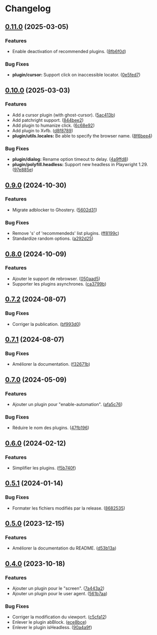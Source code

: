 # Changelog

## [0.11.0](https://github.com/regseb/playwright-ghost/compare/v0.10.0...v0.11.0) (2025-03-05)

### Features

- Enable deactivation of recommended plugins.
  ([8fb6f0d](https://github.com/regseb/playwright-ghost/commit/8fb6f0d6c31e1f8ff5b691f06ff2441dd60242db))

### Bug Fixes

- **plugin/cursor:** Support click on inaccessible locator.
  ([0e5fed7](https://github.com/regseb/playwright-ghost/commit/0e5fed710c8c3c34ad1df0747e6814115feb3829))

## [0.10.0](https://github.com/regseb/playwright-ghost/compare/v0.9.0...v0.10.0) (2025-03-03)

### Features

- Add a cursor plugin (with ghost-cursor).
  ([5ac413b](https://github.com/regseb/playwright-ghost/commit/5ac413b19ed75d88073de231dce8ea6903949431))
- Add patchright support.
  ([844bee2](https://github.com/regseb/playwright-ghost/commit/844bee21e99456b36f054192303135ef9c971353))
- Add plugin to humanize click.
  ([6c68e92](https://github.com/regseb/playwright-ghost/commit/6c68e920412df9659b10816ab033b240776b20b5))
- Add plugin to Xvfb.
  ([d8f8789](https://github.com/regseb/playwright-ghost/commit/d8f8789cc21d3bc0909edfd27d75580dfe977387))
- **plugin/utils.locales:** Be able to specify the browser name.
  ([8f6bee4](https://github.com/regseb/playwright-ghost/commit/8f6bee4e316d5aa6fc65d15d43bbf355a643523a))

### Bug Fixes

- **plugin/dialog:** Rename option timeout to delay.
  ([4a9ffd8](https://github.com/regseb/playwright-ghost/commit/4a9ffd8c9662e6ebdfc03d4446820e14f398feda))
- **plugin/polyfill.headless:** Support new headless in Playwright 1.29.
  ([97e885e](https://github.com/regseb/playwright-ghost/commit/97e885ebcb43052dac66f99fecae766720ed842a))

## [0.9.0](https://github.com/regseb/playwright-ghost/compare/v0.8.0...v0.9.0) (2024-10-30)

### Features

- Migrate adblocker to Ghostery.
  ([5602d31](https://github.com/regseb/playwright-ghost/commit/5602d317a80534e6941a73bcd085724134e7115e))

### Bug Fixes

- Remove 's' of 'recommendeds' list plugins.
  ([ff8199c](https://github.com/regseb/playwright-ghost/commit/ff8199c37681b5f36e547dc47ed3ac97b0ca962e))
- Standardize random options.
  ([a292d25](https://github.com/regseb/playwright-ghost/commit/a292d2577d4fec6fdef4d38f8649c7775e82e9ea))

## [0.8.0](https://github.com/regseb/playwright-ghost/compare/v0.7.2...v0.8.0) (2024-10-09)

### Features

- Ajouter le support de rebrowser.
  ([050aad5](https://github.com/regseb/playwright-ghost/commit/050aad5229707ec936330d4de009b68ff69315ab))
- Supporter les plugins asynchrones.
  ([ca3799b](https://github.com/regseb/playwright-ghost/commit/ca3799b771d62623d083bed2328a6eabc1edf9d3))

## [0.7.2](https://github.com/regseb/playwright-ghost/compare/v0.7.1...v0.7.2) (2024-08-07)

### Bug Fixes

- Corriger la publication.
  ([bf993d0](https://github.com/regseb/playwright-ghost/commit/bf993d011531b9bbdd4c2e2c6cbd4dc316e9e10e))

## [0.7.1](https://github.com/regseb/playwright-ghost/compare/v0.7.0...v0.7.1) (2024-08-07)

### Bug Fixes

- Améliorer la documentation.
  ([f32671b](https://github.com/regseb/playwright-ghost/commit/f32671b625ed59c0d00d2079fb6f7bdc5b61a091))

## [0.7.0](https://github.com/regseb/playwright-ghost/compare/v0.6.0...v0.7.0) (2024-05-09)

### Features

- Ajouter un plugin pour "enable-automation".
  ([afa5c76](https://github.com/regseb/playwright-ghost/commit/afa5c761afbd7fca5e6201a7a84ef7bff68f13fe))

### Bug Fixes

- Réduire le nom des plugins.
  ([47fb196](https://github.com/regseb/playwright-ghost/commit/47fb19657215e9cb777807ef1d3e5d1f009b216e))

## [0.6.0](https://github.com/regseb/playwright-ghost/compare/v0.5.1...v0.6.0) (2024-02-12)

### Features

- Simplifier les plugins.
  ([f5b740f](https://github.com/regseb/playwright-ghost/commit/f5b740f69223b76eccd49447819c3eee376e5213))

## [0.5.1](https://github.com/regseb/playwright-ghost/compare/v0.5.0...v0.5.1) (2024-01-14)

### Bug Fixes

- Formater les fichiers modifiés par la release.
  ([8682535](https://github.com/regseb/playwright-ghost/commit/868253591253a5155cf79f3f331f8d3cc2041032))

## [0.5.0](https://github.com/regseb/playwright-ghost/compare/v0.4.0...v0.5.0) (2023-12-15)

### Features

- Améliorer la documentation du README.
  ([d53b13a](https://github.com/regseb/playwright-ghost/commit/d53b13a2be129fa7a00890653e7134eea67cda39))

## [0.4.0](https://github.com/regseb/playwright-ghost/compare/v0.3.9...v0.4.0) (2023-10-18)

### Features

- Ajouter un plugin pour le "screen".
  ([7a443a2](https://github.com/regseb/playwright-ghost/commit/7a443a21467720ccf779ea8bb33a2cab547964a3))
- Ajouter un plugin pour le user agent.
  ([561b7aa](https://github.com/regseb/playwright-ghost/commit/561b7aa12ceed8fe52920b6bb75d5b2ec133f8e3))

### Bug Fixes

- Corriger la modification du viewport.
  ([c5cfa12](https://github.com/regseb/playwright-ghost/commit/c5cfa12b0b6ae9a8ed9631d4e783112d57dc5b4a))
- Enlever le plugin abBlock.
  ([ece8bce](https://github.com/regseb/playwright-ghost/commit/ece8bcef928c435eb5556ccda04ac85034ee8382))
- Enlever le plugin isHeadless.
  ([90a4a9f](https://github.com/regseb/playwright-ghost/commit/90a4a9f10b8a33ee10705d86a9caf07ff03386bb))
